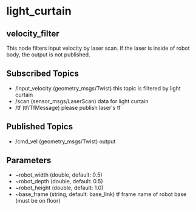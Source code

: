 light_curtain
=================


velocity_filter
-------------
This node filters input velocity by laser scan. If the laser is inside of robot body, the output is not published.

Subscribed Topics
----------------

* /input_velocity (geometry_msgs/Twist) this topic is filtered by light curtain
* /scan (sensor_msgs/LaserScan) data for light curtain
* /tf (tf/TfMessage) please publish laser's tf

Published Topics
--------------------

* /cmd_vel (geometry_msgs/Twist) output


Parameters
------------

* ~robot_width (double, default: 0.5)
* ~robot_depth (double, default: 0.5)
* ~robot_height (double, default: 1.0)
* ~base_frame (string, default: base_link) tf frame name of robot base (must be on floor)

